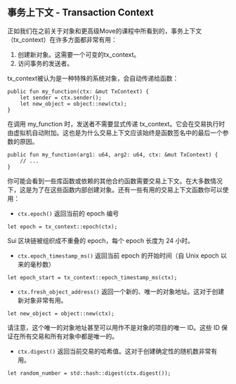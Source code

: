 ## 事务上下文 - Transaction Context

正如我们在之前关于对象和更高级Move的课程中所看到的，事务上下文（tx_context）在许多方面都非常有用：
1. 创建新对象。这需要一个可变的tx_context。
2. 访问事务的发送者。

tx_context被认为是一种特殊的系统对象，会自动传递给函数：
```move
public fun my_function(ctx: &mut TxContext) {
    let sender = ctx.sender();
    let new_object = object::new(ctx);
}
```
在调用 my_function 时，发送者不需要显式传递 tx_context。它会在交易执行时由虚拟机自动附加。这也是为什么交易上下文应该始终是函数签名中的最后一个参数的原因。
```move
public fun my_function(arg1: u64, arg2: u64, ctx: &mut TxContext) {
    // ...
}
```
你可能会看到一些库函数或依赖的其他合约函数需要交易上下文。在大多数情况下，这是为了在这些函数内部创建对象。还有一些有用的交易上下文函数你可以使用：
- `ctx.epoch()` 返回当前的 epoch 编号
```move
let epoch = tx_context::epoch(ctx);
```
Sui 区块链被组织成不重叠的 epoch，每个 epoch 长度为 24 小时。

- `ctx.epoch_timestamp_ms()` 返回当前 epoch 的开始时间（自 Unix epoch 以来的毫秒数）
```move
let epoch_start = tx_context::epoch_timestamp_ms(ctx);
```
- `ctx.fresh_object_address()` 返回一个新的、唯一的对象地址。这对于创建新对象非常有用。
```move
let new_object = object::new(ctx);
```
请注意，这个唯一的对象地址甚至可以用作不是对象的项目的唯一 ID。这些 ID 保证在所有交易和所有对象中都是唯一的。

- `ctx.digest()` 返回当前交易的哈希值。这对于创建确定性的随机数非常有用。
```move
let random_number = std::hash::digest(ctx.digest());
```